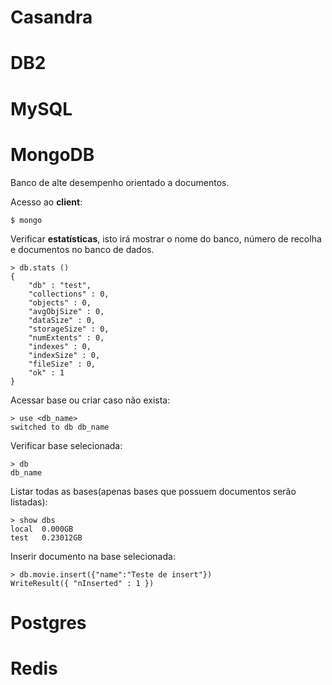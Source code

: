 # Casandra

# DB2

# MySQL

# MongoDB
Banco de alte desempenho orientado a documentos.

Acesso ao **client**:
```shell
$ mongo
```

Verificar **estatísticas**, isto irá mostrar o nome do banco, número de recolha e documentos no banco de dados.
```shell
> db.stats ()
{
	"db" : "test",
	"collections" : 0,
	"objects" : 0,
	"avgObjSize" : 0,
	"dataSize" : 0,
	"storageSize" : 0,
	"numExtents" : 0,
	"indexes" : 0,
	"indexSize" : 0,
	"fileSize" : 0,
	"ok" : 1
}
```
Acessar base ou criar caso não exista:
```shell
> use <db_name>
switched to db db_name
```

Verificar base selecionada:
```shell
> db
db_name
```

Listar todas as bases(apenas bases que possuem documentos serão listadas):
```shell
> show dbs
local  0.000GB
test   0.23012GB
```

Inserir documento na base selecionada:
```
> db.movie.insert({"name":"Teste de insert"})
WriteResult({ "nInserted" : 1 })
```

# Postgres

# Redis
